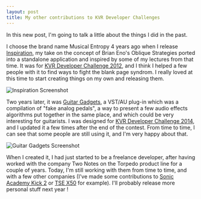 ```yaml
---
layout: post
title: My other contributions to KVR Developer Challenges
---
```


In this new post, I'm going to talk a little about the things I did in the past.

I choose the brand name Musical Entropy 4 years ago when I release [Inspiration](http://www.kvraudio.com/product/inspiration-by-musical-entropy/details), my take on the concept of Brian Eno's Oblique Strategies ported into a standalone application and inspired by some of my lectures from that time. It was for [KVR Developer Challenge 2012](http://www.kvraudio.com/kvr-developer-challenge/2012/), and I think I helped a few people with it to find ways to fight the blank page syndrom. I really loved at this time to start creating things on my own and releasing them.

![Inspiration Screenshot](http://static.kvraudio.com/i/b/inspiration-capture5.png)

Two years later, it was [Guitar Gadgets](http://www.kvraudio.com/product/guitar-gadgets-by-musical-entropy/details), a VST/AU plug-in which was a compilation of "fake analog pedals", a way to present a few audio effects algorithms put together in the same place, and which could be very interesting for guitarists. I was designed for [KVR Developer Challenge 2014](http://www.kvraudio.com/kvr-developer-challenge/2014/), and I updated it a few times after the end of the contest. From time to time, I can see that some people are still using it, and I'm very happy about that. 

![Guitar Gadgets Screenshot](http://static.kvraudio.com/i/b/screenshot2.1406976926.png)

When I created it, I had just started to be a freelance developer, after having worked with the company Two Notes on the Torpedo product line for a couple of years. Today, I'm still working with them from time to time, and with a few other companies (I've made some contributions to [Sonic Academy Kick 2](https://www.sonicacademy.com/products/kick-2) or [TSE X50](https://www.sonicacademy.com/products/kick-2) for example). I'll probably release more personal stuff next year !
